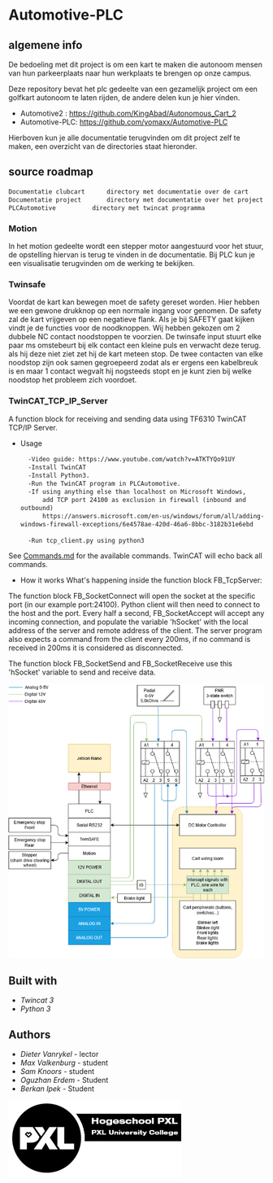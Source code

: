 
# Automotive-PLC

## algemene info
De bedoeling met dit project is om een kart te maken die autonoom mensen van hun parkeerplaats naar hun werkplaats te brengen op onze campus.

Deze repository bevat het plc gedeelte van een gezamelijk project om een golfkart autonoom te laten rijden, de andere delen kun je hier vinden.
  - Automotive2 : https://github.com/KingAbad/Autonomous_Cart_2
  - Automotive-PLC: https://github.com/yomaxx/Automotive-PLC
 
Hierboven kun je alle documentatie terugvinden om dit project zelf te maken, een overzicht van de directories staat hieronder.
 
 ## source roadmap
 ```
 Documentatie clubcart		directory met documentatie over de cart
 Documentatie project		directory met documentatie over het project
 PLCAutomotive			directory met twincat programma
 ```

### Motion
In het motion gedeelte wordt een stepper motor aangestuurd voor het stuur, de opstelling hiervan is terug te vinden in de documentatie.
Bij PLC kun je een visualisatie terugvinden om de werking te bekijken.

### Twinsafe
Voordat de kart kan bewegen moet de safety gereset worden. Hier hebben we een gewone drukknop op een normale ingang voor genomen. De safety zal de kart vrijgeven op een negatieve flank.
Als je bij SAFETY gaat kijken vindt je de functies voor de noodknoppen. Wij hebben gekozen om 2 dubbele NC contact noodstoppen te voorzien. De twinsafe input stuurt elke paar ms omstebeurt bij elk contact een kleine puls en verwacht deze terug. als hij deze niet ziet zet hij de kart meteen stop. De twee contacten van elke noodstop zijn ook samen gegroepeerd zodat als er ergens een kabelbreuk is en maar 1 contact wegvalt  hij nogsteeds stopt en je kunt zien bij welke noodstop het probleem zich voordoet.

### TwinCAT_TCP_IP_Server

A function block for receiving and sending data using TF6310 TwinCAT TCP/IP Server.

- Usage

		-Video guide: https://www.youtube.com/watch?v=ATKTYQo91UY
		-Install TwinCAT
		-Install Python3.
		-Run the TwinCAT program in PLCAutomotive.
		-If using anything else than localhost on Microsoft Windows,
			add TCP port 24100 as exclusion in firewall (inbound and outbound)
			https://answers.microsoft.com/en-us/windows/forum/all/adding-windows-firewall-exceptions/6e4578ae-420d-46a6-8bbc-3182b31e6ebd
		
		-Run tcp_client.py using python3

See [Commands.md](Commands.md) for the available commands. TwinCAT will echo back all commands.

- How it works
What's happening inside the function block FB_TcpServer:

The function block FB_SocketConnect will open the socket at the specific port (in our example port:24100).
Python client will then need to connect to the host and the port.
Every half a second, FB_SocketAccept will accept any incoming connection, and populate the variable 'hSocket' with the local address of the server and remote address of the client.
The server program also expects a command from the client every 200ms, if no command is received in 200ms it is considered as disconnected.

The function block FB_SocketSend and FB_SocketReceive use this 'hSocket' variable to send and receive data.

![diagram project](Documentatie_Project/Schematic.png)

## Built with
* *Twincat 3*
* *Python 3*

## Authors

* *Dieter Vanrykel* - lector
* *Max Valkenburg* - student
* *Sam Knoors* - student
* *Oguzhan Erdem* - Student
* *Berkan Ipek* - Student

![Logo PXL](Documentatie_Project/pxl.png)

